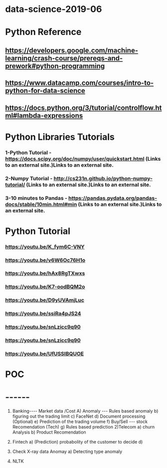 # data-science-2019-06
# Python Reference
## https://developers.google.com/machine-learning/crash-course/prereqs-and-prework#python-programming
## https://www.datacamp.com/courses/intro-to-python-for-data-science
## https://docs.python.org/3/tutorial/controlflow.html#lambda-expressions

# Python Libraries Tutorials
### 1-Python Tutorial - https://docs.scipy.org/doc/numpy/user/quickstart.html (Links to an external site.)Links to an external site.
### 2-Numpy Tutorial - http://cs231n.github.io/python-numpy-tutorial/ (Links to an external site.)Links to an external site.
### 3-10 minutes to Pandas - https://pandas.pydata.org/pandas-docs/stable/10min.html#min (Links to an external site.)Links to an external site.

# Python Tutorial
### https://youtu.be/K_fym6C-VNY
### https://youtu.be/v6W6Oc76H1o
### https://youtu.be/hAx8RgTXwxs
### https://youtu.be/K7-oodBQM2o
### https://youtu.be/D9yUVAmjLuc
### https://youtu.be/ssiRa4pJS24
### https://youtu.be/snLzicc9q90
### https://youtu.be/snLzicc9q90
### https://youtu.be/UfUSSIBQUOE



# POC 
# ------


  1) Banking---- Market data /Cost 
     A) Anomaly ---  Rules based anomaly
     b) figuring out the trading limit 
     c) FaceNet 
     d) Document processing   (Optional)
     e) Prediction of the trading volume 
     f)  Buy/Sell --- stock Recomendation  (Tech)
	 g) Rules based prediction
  2)Telecom
     a) churn Analysis
	 b) Product Recomendation
  3) Fintech
     a)	(Prediction) probabolity of the customer to decide
	 d)  
  4) Check X-ray data Anomay
     a) Detecting type anomaly
	 
	 
  5) NLTK
